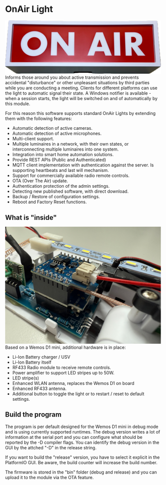 # OnAir Light
![OnAirLight](doc/IMG_7826.png)
Informs those around you about active transmission and prevents accidental "disturbance" or other unpleasant situations by third parties while you are conducting a meeting. Clients for different platforms can use the light to automatic signal their state. A Windows notifier is available - when a session starts, the light will be switched on and of automatically by this module.

For this reason this software supports standard OnAir Lights by extending them with the following features:
- Automatic detection of active cameras.
- Automatic detection of active microphones.
- Multi-client support.
- Multiple luminaires in a network, with their own states, or interconnecting multiple luminaires into one system.
- Integration into smart home automation solutions.
- Provide REST APIs (Public and Authenticated)
- MQTT client implementation with authentication against the server. Is supporting heartbeats and last will mechanism.
- Support for commercially available radio remote controls.
- OTA (Over The Air) update.
- Authentication protection of the admin settings.
- Detecting new published software, with direct download.
- Backup / Restore of configuration settings.
- Reboot and Factory Reset functions.

## What is "inside"
![OnAirLight](doc/IMG_7761.jpeg)
Based on a Wemos D1 mini, additional hardware is in place:
- Li-Ion Battery charger / USV
- Li-Ion Battery itself
- RF433 Radio module to receive remote controls.
- Power amplifier to support LED stripes up to 50W.
- LED stripe(s)
- Enhanced WLAN antenna, replaces the Wemos D1 on board
- Enhanced RF433 antenna.
- Additional button to toggle the light or to restart / reset to default settings.

## Build the program
The program is per default designed for the Wemos D1 mini in debug mode and is using currently supported runtimes. The debug version writes a lot of information at the serial port and you can configure what should be reported by the -D compiler flags.
You can identify the debug version in the GUI by the attched "-D" in the release string.

If you want to build the "release" version, you have to select it explicit in the PlatformIO GUI. Be aware, the build counter will increase the build number.

The firmware is stored in the "bin" folder (debug and release) and you can upload it to the module via the OTA feature.